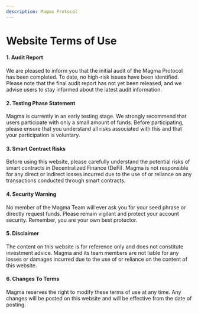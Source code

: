 ```yaml
---
description: Magma Protocol
---
```


# Website Terms of Use

#### 1. Audit Report

We are pleased to inform you that the initial audit of the Magma Protocol has been completed. To date, no high-risk issues have been identified. Please note that the final audit report has not yet been released, and we advise users to stay informed about the latest audit information.

#### 2. Testing Phase Statement

Magma is currently in an early testing stage. We strongly recommend that users participate with only a small amount of funds. Before participating, please ensure that you understand all risks associated with this and that your participation is voluntary.

#### 3. Smart Contract Risks

Before using this website, please carefully understand the potential risks of smart contracts in Decentralized Finance (DeFi). Magma is not responsible for any direct or indirect losses incurred due to the use of or reliance on any transactions conducted through smart contracts.

#### 4. Security Warning

No member of the Magma Team will ever ask you for your seed phrase or directly request funds. Please remain vigilant and protect your account security. Remember, you are your own best protector.

#### 5. Disclaimer

The content on this website is for reference only and does not constitute investment advice. Magma and its team members are not liable for any losses or damages incurred due to the use of or reliance on the content of this website.

#### 6. Changes To Terms

Magma reserves the right to modify these terms of use at any time. Any changes will be posted on this website and will be effective from the date of posting.

